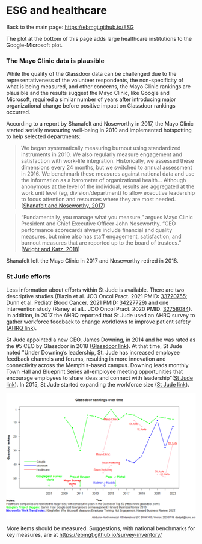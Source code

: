 # ESG and healthcare

<!--
Other data sources:
https://fortune.com/ranking/best-companies/2016/search/
https://fortune.com/ranking/best-companies/2019/st-jude-childrens-research-hospital/ 
https://www.greatplacetowork.com/certified-company/14 - requires an application ???
https://www.glassdoor.com/Award/Top-CEOs-LST_KQ0,8.htm

Does this plot show that ESG reporting, or internal reporting if accompanied by focused departmental and management support, can identify healthcare institutions with successful workforce environments?
-->

Back to the main page: https://ebmgt.github.io/ESG

The plot at the bottom of this page adds large healthcare institutions to the Google-Microsoft plot. 

### The Mayo Clinic data is plausible
While the quality of the Glassdoor data can be challenged due to the representativeness of the volunteer respondents, the non-specificity of what is being measured, and other concerns, the Mayo Clinic rankings are plausible and the results suggest the Mayo Clinic, like Google and Microsoft, required a similar number of years after introducing major organizational change before positive impact on Glassdoor rankings occurred.

According to a report by Shanafelt and Noseworthy in 2017, the Mayo Clinic started serially measuring well-being in 2010 and implemented hotspotting to help selected departments:
> We began systematically measuring burnout using standardized instruments in 2010. We also regularly measure engagement and satisfaction with work-life integration.
> Historically, we assessed these dimensions every 24 months, but we switched to annual assessment in 2016.
> We benchmark these measures against national data and use the information as a barometer of organizational health...
> Although anonymous at the level of the individual, results are aggregated at the work unit level (eg, division/department) to allow executive leadership to focus attention and resources where they are most needed.
 ([Shanafelt and Noseworthy, 2017](https://pubmed.gov/27871627))

> “Fundamentally, you manage what you measure,” argues Mayo Clinic President and Chief Executive Officer John Noseworthy. “CEO performance scorecards always include financial and quality measures, but mine also has staff engagement, satisfaction, and burnout measures that are reported up to the board of trustees.”
([Wright and Katz, 2018](https://pubmed.gov/29365301))

Shanafelt left the Mayo Clinic in 2017 and Noseworthy retired in 2018.

### St Jude efforts
Less information about efforts within St Jude is available. There are two descriptive studies (Blazin et al. JCO Oncol Pract. 2021 PMID: [33720755](HTTP://pubmed.gov/33720755); Dunn et al. Pediatr Blood Cancer. 2021 PMID: [34227729](HTTP://pubmed.gov/34227729)) and one intervention study (Raney et alL. JCO Oncol Pract. 2020 PMID: [32758084](HTTP://pubmed.gov/32758084)). In addition, in 2017 the AHRQ reported that St Jude used an AHRQ survey to gather workforce feedback to change workflows to improve patient safety ([AHRQ link](https://www.ahrq.gov/news/newsroom/case-studies/201709.html)).

St Jude appointed a new CEO, James Downing, in 2014 and he was rated as the #5 CEO by Glassdoor in 2018 ([Glassdoor link](https://www.glassdoor.com/employers/blog/top-ceos-2018/)). At that time, St Jude noted "Under Downing’s leadership, St. Jude has increased employee feedback channels and forums, resulting in more innovation and connectivity across the Memphis-based campus. Downing leads monthly Town Hall and Blueprint Series all-employee meeting opportunities that encourage employees to share ideas and connect with leadership"([St Jude link](https://www.stjude.org/media-resources/news-releases/2018-medicine-science-news/st-jude-ceo-james-downing-ranked-no-5-of-glassdoors-top-100-ceos.html)). In 2015, St Jude started expanding the workforce size ([St Jude link](https://www.stjude.org/media-resources/news-releases/2019-medicine-science-news/st-jude-named-to-fortune-magazines-100-best-companies-to-work-for-for-ninth-consecutive-year.html)).

  ![Glassdoor](https://github.com/ebmgt/ESG/blob/main/files/Plot-Glassdoor-no_healthcare-2023-07-19.png)

More items should be measured. Suggestions, with national benchmarks for key measures, are at https://ebmgt.github.io/survey-inventory/
